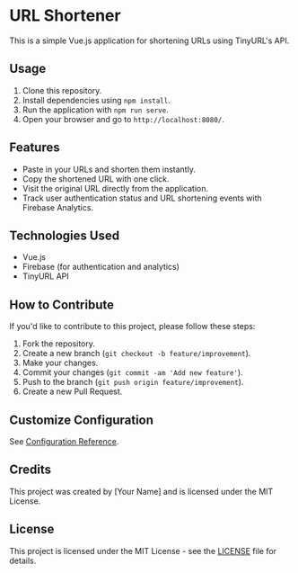 <!-- # ass-finale-exam

## Project setup
```
npm install
```

### Compiles and hot-reloads for development
```
npm run serve
```

### Compiles and minifies for production
```
npm run build
```

### Customize configuration
See [Configuration Reference](https://cli.vuejs.org/config/). -->
# URL Shortener

This is a simple Vue.js application for shortening URLs using TinyURL's API.

## Usage

1. Clone this repository.
2. Install dependencies using `npm install`.
3. Run the application with `npm run serve`.
4. Open your browser and go to `http://localhost:8080/`.

## Features

- Paste in your URLs and shorten them instantly.
- Copy the shortened URL with one click.
- Visit the original URL directly from the application.
- Track user authentication status and URL shortening events with Firebase Analytics.

## Technologies Used

- Vue.js
- Firebase (for authentication and analytics)
- TinyURL API

## How to Contribute

If you'd like to contribute to this project, please follow these steps:

1. Fork the repository.
2. Create a new branch (`git checkout -b feature/improvement`).
3. Make your changes.
4. Commit your changes (`git commit -am 'Add new feature'`).
5. Push to the branch (`git push origin feature/improvement`).
6. Create a new Pull Request.

## Customize Configuration

See [Configuration Reference](https://cli.vuejs.org/config/).

## Credits

This project was created by [Your Name] and is licensed under the MIT License.

## License

This project is licensed under the MIT License - see the [LICENSE](LICENSE) file for details.
